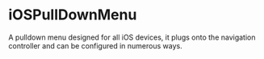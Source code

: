 iOSPullDownMenu
===============

A pulldown menu designed for all iOS devices, it plugs onto the navigation controller and can be configured in numerous ways.
